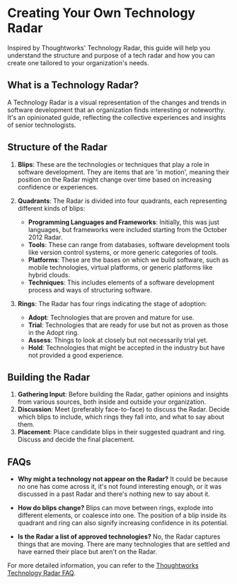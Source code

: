 # Creating Your Own Technology Radar

Inspired by Thoughtworks' Technology Radar, this guide will help you understand the structure and purpose of a tech radar and how you can create one tailored to your organization's needs.

## What is a Technology Radar?

A Technology Radar is a visual representation of the changes and trends in software development that an organization finds interesting or noteworthy. It's an opinionated guide, reflecting the collective experiences and insights of senior technologists.

## Structure of the Radar

1. **Blips**: These are the technologies or techniques that play a role in software development. They are items that are 'in motion', meaning their position on the Radar might change over time based on increasing confidence or experiences.

2. **Quadrants**: The Radar is divided into four quadrants, each representing different kinds of blips:
   - **Programming Languages and Frameworks**: Initially, this was just languages, but frameworks were included starting from the October 2012 Radar.
   - **Tools**: These can range from databases, software development tools like version control systems, or more generic categories of tools.
   - **Platforms**: These are the bases on which we build software, such as mobile technologies, virtual platforms, or generic platforms like hybrid clouds.
   - **Techniques**: This includes elements of a software development process and ways of structuring software.

3. **Rings**: The Radar has four rings indicating the stage of adoption:
   - **Adopt**: Technologies that are proven and mature for use.
   - **Trial**: Technologies that are ready for use but not as proven as those in the Adopt ring.
   - **Assess**: Things to look at closely but not necessarily trial yet.
   - **Hold**: Technologies that might be accepted in the industry but have not provided a good experience.

## Building the Radar

1. **Gathering Input**: Before building the Radar, gather opinions and insights from various sources, both inside and outside your organization.
2. **Discussion**: Meet (preferably face-to-face) to discuss the Radar. Decide which blips to include, which rings they fall into, and what to say about them.
3. **Placement**: Place candidate blips in their suggested quadrant and ring. Discuss and decide the final placement.

## FAQs

- **Why might a technology not appear on the Radar?** It could be because no one has come across it, it's not found interesting enough, or it was discussed in a past Radar and there's nothing new to say about it.
  
- **How do blips change?** Blips can move between rings, explode into different elements, or coalesce into one. The position of a blip inside its quadrant and ring can also signify increasing confidence in its potential.

- **Is the Radar a list of approved technologies?** No, the Radar captures things that are moving. There are many technologies that are settled and have earned their place but aren't on the Radar.

For more detailed information, you can refer to the [Thoughtworks Technology Radar FAQ](https://www.thoughtworks.com/radar/faq-and-more).
